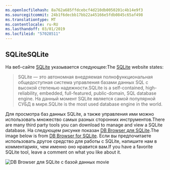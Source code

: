 ```yaml
---
ms.openlocfilehash: 8a762a685ffdcebcf4d210db0050201c4b14e9f3
ms.sourcegitcommit: 24b1f6decbb17bb22a45166e5fdb0845c65af498
ms.translationtype: MT
ms.contentlocale: ru-RU
ms.lasthandoff: 03/01/2019
ms.locfileid: "57028511"
---
```

## <a name="sqlite"></a><span data-ttu-id="3ed2c-101">SQLite</span><span class="sxs-lookup"><span data-stu-id="3ed2c-101">SQLite</span></span>

<span data-ttu-id="3ed2c-102">На веб-сайте [SQLite](https://www.sqlite.org/) указывается следующее:</span><span class="sxs-lookup"><span data-stu-id="3ed2c-102">The [SQLite](https://www.sqlite.org/) website states:</span></span>

> <span data-ttu-id="3ed2c-103">SQLite — это автономная внедряемая полнофункциональная общедоступная система управления базами данных SQL с высокой степенью надежности.</span><span class="sxs-lookup"><span data-stu-id="3ed2c-103">SQLite is a self-contained, high-reliability, embedded, full-featured, public-domain, SQL database engine.</span></span> <span data-ttu-id="3ed2c-104">На данный момент SQLite является самой популярной СУБД в мире.</span><span class="sxs-lookup"><span data-stu-id="3ed2c-104">SQLite is the most used database engine in the world.</span></span>

<span data-ttu-id="3ed2c-105">Для просмотра баз данных SQLite, а также управления ими можно использовать множество самых разных сторонних инструментов.</span><span class="sxs-lookup"><span data-stu-id="3ed2c-105">There are many third party tools you can download to manage and view a SQLite database.</span></span> <span data-ttu-id="3ed2c-106">На следующем рисунке показан [DB Browser для SQLite](http://sqlitebrowser.org/).</span><span class="sxs-lookup"><span data-stu-id="3ed2c-106">The image below is from [DB Browser for SQLite](http://sqlitebrowser.org/).</span></span> <span data-ttu-id="3ed2c-107">Если вы предпочитаете использовать другое средство для работы с SQLite, напишите нам в комментариях, чем именно оно нравится вам.</span><span class="sxs-lookup"><span data-stu-id="3ed2c-107">If you have a favorite SQLite tool, leave a comment on what you like about it.</span></span>

![DB Browser для SQLite с базой данных movie](~/tutorials/first-mvc-app-xplat/working-with-sql/_static/dbb.png)
